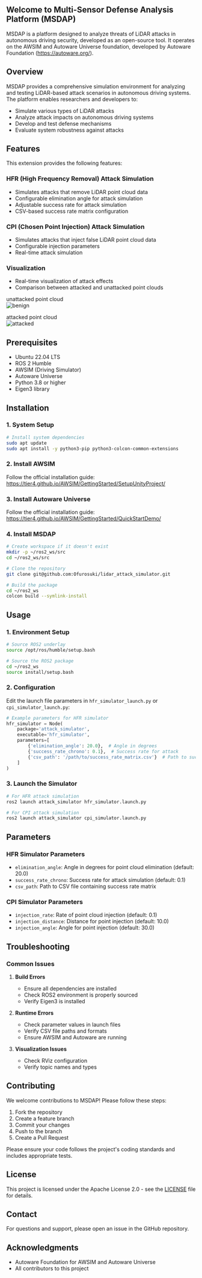 ## Welcome to Multi-Sensor Defense Analysis Platform (MSDAP)
MSDAP is a platform designed to analyze threats of LiDAR attacks in autonomous driving security, developed as an open-source tool. It operates on the AWSIM and Autoware Universe foundation, developed by Autoware Foundation (https://autoware.org/).

## Overview
MSDAP provides a comprehensive simulation environment for analyzing and testing LiDAR-based attack scenarios in autonomous driving systems. The platform enables researchers and developers to:
- Simulate various types of LiDAR attacks
- Analyze attack impacts on autonomous driving systems
- Develop and test defense mechanisms
- Evaluate system robustness against attacks

## Features
This extension provides the following features:

### HFR (High Frequency Removal) Attack Simulation
- Simulates attacks that remove LiDAR point cloud data
- Configurable elimination angle for attack simulation
- Adjustable success rate for attack simulation
- CSV-based success rate matrix configuration

### CPI (Chosen Point Injection) Attack Simulation
- Simulates attacks that inject false LiDAR point cloud data
- Configurable injection parameters
- Real-time attack simulation

### Visualization
- Real-time visualization of attack effects
- Comparison between attacked and unattacked point clouds

unattacked point cloud<br>
![benign](https://github.com/user-attachments/assets/013ca6bf-cf5a-4cac-950b-368c9e6e9264)

attacked point cloud<br>
![attacked](https://github.com/user-attachments/assets/730c1716-7615-4a40-a606-fbde33c9ab89)

## Prerequisites
- Ubuntu 22.04 LTS
- ROS 2 Humble
- AWSIM (Driving Simulator)
- Autoware Universe 
- Python 3.8 or higher
- Eigen3 library

## Installation

### 1. System Setup
```bash
# Install system dependencies
sudo apt update
sudo apt install -y python3-pip python3-colcon-common-extensions
```

### 2. Install AWSIM
Follow the official installation guide:
https://tier4.github.io/AWSIM/GettingStarted/SetupUnityProject/

### 3. Install Autoware Universe
Follow the official installation guide:
https://tier4.github.io/AWSIM/GettingStarted/QuickStartDemo/

### 4. Install MSDAP
```bash
# Create workspace if it doesn't exist
mkdir -p ~/ros2_ws/src
cd ~/ros2_ws/src

# Clone the repository
git clone git@github.com:Ofurosuki/lidar_attack_simulator.git

# Build the package
cd ~/ros2_ws
colcon build --symlink-install
```

## Usage

### 1. Environment Setup
```bash
# Source ROS2 underlay
source /opt/ros/humble/setup.bash

# Source the ROS2 package
cd ~/ros2_ws
source install/setup.bash
```

### 2. Configuration
Edit the launch file parameters in `hfr_simulator_launch.py` or `cpi_simulator_launch.py`:

```python
# Example parameters for HFR simulator
hfr_simulator = Node(
    package='attack_simulator',
    executable='hfr_simulator',
    parameters=[
        {'elimination_angle': 20.0},  # Angle in degrees
        {'success_rate_chrono': 0.1},  # Success rate for attack
        {'csv_path': '/path/to/success_rate_matrix.csv'}  # Path to success rate matrix
    ]
)
```

### 3. Launch the Simulator
```bash
# For HFR attack simulation
ros2 launch attack_simulator hfr_simulator.launch.py

# For CPI attack simulation
ros2 launch attack_simulator cpi_simulator.launch.py
```

## Parameters

### HFR Simulator Parameters
- `elimination_angle`: Angle in degrees for point cloud elimination (default: 20.0)
- `success_rate_chrono`: Success rate for attack simulation (default: 0.1)
- `csv_path`: Path to CSV file containing success rate matrix

### CPI Simulator Parameters
- `injection_rate`: Rate of point cloud injection (default: 0.1)
- `injection_distance`: Distance for point injection (default: 10.0)
- `injection_angle`: Angle for point injection (default: 30.0)

## Troubleshooting

### Common Issues
1. **Build Errors**
   - Ensure all dependencies are installed
   - Check ROS2 environment is properly sourced
   - Verify Eigen3 is installed

2. **Runtime Errors**
   - Check parameter values in launch files
   - Verify CSV file paths and formats
   - Ensure AWSIM and Autoware are running

3. **Visualization Issues**
   - Check RViz configuration
   - Verify topic names and types

## Contributing
We welcome contributions to MSDAP! Please follow these steps:

1. Fork the repository
2. Create a feature branch
3. Commit your changes
4. Push to the branch
5. Create a Pull Request

Please ensure your code follows the project's coding standards and includes appropriate tests.

## License
This project is licensed under the Apache License 2.0 - see the [LICENSE](LICENSE) file for details.

## Contact
For questions and support, please open an issue in the GitHub repository.

## Acknowledgments
- Autoware Foundation for AWSIM and Autoware Universe
- All contributors to this project




